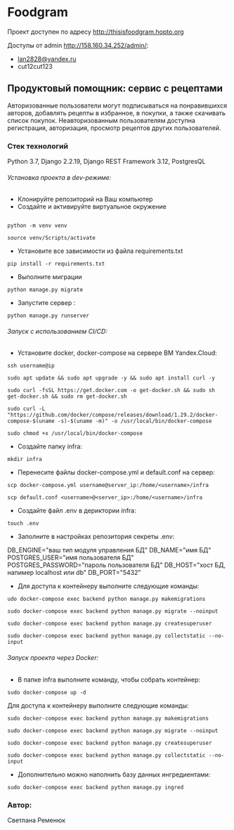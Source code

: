 
# Foodgram

Проект доступен по адресу http://thisisfoodgram.hopto.org

Доступы от admin http://158.160.34.252/admin/:
- lan2828@yandex.ru
- cut12cut123

## Продуктовый помощник: сервис с рецептами

Авторизованные пользователи могут подписываться на понравившихся авторов, 
добавлять рецепты в избранное, в покупки, а также скачивать список покупок. 
Неавторизованным пользователям доступна регистрация, авторизация, просмотр рецептов других 
пользователей.

### Стек технологий
Python 3.7, Django 2.2.19, Django REST Framework 3.12, PostgresQL

###### Установка проекта в dev-режиме:
- Клонируйте репозиторий на Ваш компьютер
- Создайте и активируйте виртуальное окружение
```

python -m venv venv

source venv/Scripts/activate
``` 
-  Установите все зависимости из файла requirements.txt
```
pip install -r requirements.txt
``` 
- Выполните миграции
```
python manage.py migrate
``` 
- Запустите сервер :
```
python manage.py runserver
```
###### Запуск с использованием CI/CD:
- Установите docker, docker-compose на сервере ВМ Yandex.Cloud:

```ssh username@ip```

```sudo apt update && sudo apt upgrade -y && sudo apt install curl -y```

```sudo curl -fsSL https://get.docker.com -o get-docker.sh && sudo sh get-docker.sh && sudo rm get-docker.sh```

```sudo curl -L "https://github.com/docker/compose/releases/download/1.29.2/docker-compose-$(uname -s)-$(uname -m)" -o /usr/local/bin/docker-compose```

```sudo chmod +x /usr/local/bin/docker-compose```

- Создайте папку infra:

```mkdir infra```

- Перенесите файлы docker-compose.yml и default.conf на сервер:

```scp docker-compose.yml username@server_ip:/home/<username>/infra```

```scp default.conf <username>@<server_ip>:/home/<username>/infra```

- Создайте файл .env в дериктории infra:

```touch .env```

- Заполните в настройках репозитория секреты .env:

DB_ENGINE="ваш тип модуля управления БД"
DB_NAME="имя БД"
POSTGRES_USER="имя пользователя БД"
POSTGRES_PASSWORD="пароль пользователя БД"
DB_HOST="хост БД, напимер localhost или db"
DB_PORT="5432"

- Для доступа к контейнеру выполните следующие команды:

```udo docker-compose exec backend python manage.py makemigrations```

```sudo docker-compose exec backend python manage.py migrate --noinput```

```sudo docker-compose exec backend python manage.py createsuperuser```

```sudo docker-compose exec backend python manage.py collectstatic --no-input```

###### Запуск проекта через Docker:

- В папке infra выполните команду, чтобы собрать контейнер:

```sudo docker-compose up -d```

Для доступа к контейнеру выполните следующие команды:

```sudo docker-compose exec backend python manage.py makemigrations```

```sudo docker-compose exec backend python manage.py migrate --noinput```

```sudo docker-compose exec backend python manage.py createsuperuser```

```sudo docker-compose exec backend python manage.py collectstatic --no-input```

- Дополнительно можно наполнить базу данных ингредиентами:

```sudo docker-compose exec backend python manage.py ingred```


### Автор:
Светлана Ременюк



